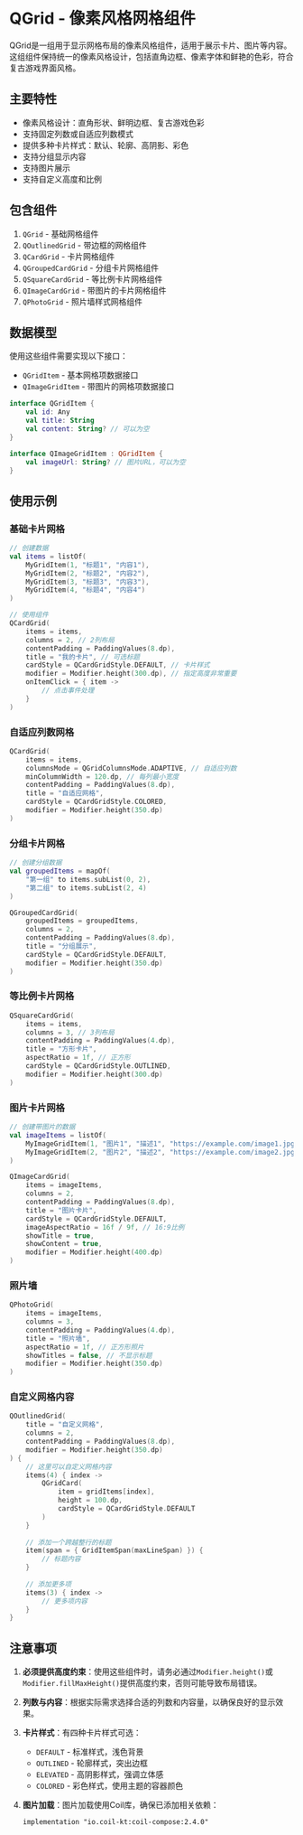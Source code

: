 # QGrid - 像素风格网格组件

QGrid是一组用于显示网格布局的像素风格组件，适用于展示卡片、图片等内容。这组组件保持统一的像素风格设计，包括直角边框、像素字体和鲜艳的色彩，符合复古游戏界面风格。

## 主要特性

- 像素风格设计：直角形状、鲜明边框、复古游戏色彩
- 支持固定列数或自适应列数模式
- 提供多种卡片样式：默认、轮廓、高阴影、彩色
- 支持分组显示内容
- 支持图片展示
- 支持自定义高度和比例

## 包含组件

1. `QGrid` - 基础网格组件
2. `QOutlinedGrid` - 带边框的网格组件
3. `QCardGrid` - 卡片网格组件
4. `QGroupedCardGrid` - 分组卡片网格组件
5. `QSquareCardGrid` - 等比例卡片网格组件
6. `QImageCardGrid` - 带图片的卡片网格组件
7. `QPhotoGrid` - 照片墙样式网格组件

## 数据模型

使用这些组件需要实现以下接口：

- `QGridItem` - 基本网格项数据接口
- `QImageGridItem` - 带图片的网格项数据接口

```kotlin
interface QGridItem {
    val id: Any
    val title: String
    val content: String? // 可以为空
}

interface QImageGridItem : QGridItem {
    val imageUrl: String? // 图片URL，可以为空
}
```

## 使用示例

### 基础卡片网格

```kotlin
// 创建数据
val items = listOf(
    MyGridItem(1, "标题1", "内容1"),
    MyGridItem(2, "标题2", "内容2"),
    MyGridItem(3, "标题3", "内容3"),
    MyGridItem(4, "标题4", "内容4")
)

// 使用组件
QCardGrid(
    items = items,
    columns = 2, // 2列布局
    contentPadding = PaddingValues(8.dp),
    title = "我的卡片", // 可选标题
    cardStyle = QCardGridStyle.DEFAULT, // 卡片样式
    modifier = Modifier.height(300.dp), // 指定高度非常重要
    onItemClick = { item -> 
        // 点击事件处理
    }
)
```

### 自适应列数网格

```kotlin
QCardGrid(
    items = items,
    columnsMode = QGridColumnsMode.ADAPTIVE, // 自适应列数
    minColumnWidth = 120.dp, // 每列最小宽度
    contentPadding = PaddingValues(8.dp),
    title = "自适应网格",
    cardStyle = QCardGridStyle.COLORED,
    modifier = Modifier.height(350.dp)
)
```

### 分组卡片网格

```kotlin
// 创建分组数据
val groupedItems = mapOf(
    "第一组" to items.subList(0, 2),
    "第二组" to items.subList(2, 4)
)

QGroupedCardGrid(
    groupedItems = groupedItems,
    columns = 2,
    contentPadding = PaddingValues(8.dp),
    title = "分组展示",
    cardStyle = QCardGridStyle.DEFAULT,
    modifier = Modifier.height(350.dp)
)
```

### 等比例卡片网格

```kotlin
QSquareCardGrid(
    items = items,
    columns = 3, // 3列布局
    contentPadding = PaddingValues(4.dp),
    title = "方形卡片",
    aspectRatio = 1f, // 正方形
    cardStyle = QCardGridStyle.OUTLINED,
    modifier = Modifier.height(300.dp)
)
```

### 图片卡片网格

```kotlin
// 创建带图片的数据
val imageItems = listOf(
    MyImageGridItem(1, "图片1", "描述1", "https://example.com/image1.jpg"),
    MyImageGridItem(2, "图片2", "描述2", "https://example.com/image2.jpg")
)

QImageCardGrid(
    items = imageItems,
    columns = 2,
    contentPadding = PaddingValues(8.dp),
    title = "图片卡片",
    cardStyle = QCardGridStyle.DEFAULT,
    imageAspectRatio = 16f / 9f, // 16:9比例
    showTitle = true,
    showContent = true,
    modifier = Modifier.height(400.dp)
)
```

### 照片墙

```kotlin
QPhotoGrid(
    items = imageItems,
    columns = 3,
    contentPadding = PaddingValues(4.dp),
    title = "照片墙",
    aspectRatio = 1f, // 正方形照片
    showTitles = false, // 不显示标题
    modifier = Modifier.height(350.dp)
)
```

### 自定义网格内容

```kotlin
QOutlinedGrid(
    title = "自定义网格",
    columns = 2,
    contentPadding = PaddingValues(8.dp),
    modifier = Modifier.height(350.dp)
) {
    // 这里可以自定义网格内容
    items(4) { index ->
        QGridCard(
            item = gridItems[index],
            height = 100.dp,
            cardStyle = QCardGridStyle.DEFAULT
        )
    }
    
    // 添加一个跨越整行的标题
    item(span = { GridItemSpan(maxLineSpan) }) {
        // 标题内容
    }
    
    // 添加更多项
    items(3) { index ->
        // 更多项内容
    }
}
```

## 注意事项

1. **必须提供高度约束**：使用这些组件时，请务必通过`Modifier.height()`或`Modifier.fillMaxHeight()`提供高度约束，否则可能导致布局错误。

2. **列数与内容**：根据实际需求选择合适的列数和内容量，以确保良好的显示效果。

3. **卡片样式**：有四种卡片样式可选：
   - `DEFAULT` - 标准样式，浅色背景
   - `OUTLINED` - 轮廓样式，突出边框
   - `ELEVATED` - 高阴影样式，强调立体感
   - `COLORED` - 彩色样式，使用主题的容器颜色

4. **图片加载**：图片加载使用Coil库，确保已添加相关依赖：
   ```
   implementation "io.coil-kt:coil-compose:2.4.0"
   ``` 